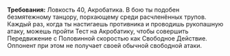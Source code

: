 **Требования:** Ловкость 40, Акробатика.
В бою ты подобен безмятежному танцору, порхающему среди расчленённых трупов. Каждый раз, когда ты настигаешь противника и проводишь рукопашную атаку, можешь пройти Тест на Акробатику, чтобы совершить Передвижение с Половинной скоростью как Свободное Действие. Оппонент при этом не получает своей обычной свободной атаки.